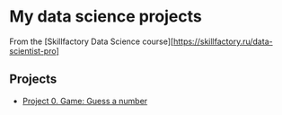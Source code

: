 # My data science projects
From the [Skillfactory Data Science course][https://skillfactory.ru/data-scientist-pro]

## Projects
* [Project 0. Game: Guess a number](https://github.com/J-O-Suz/sf_ds/project_0)